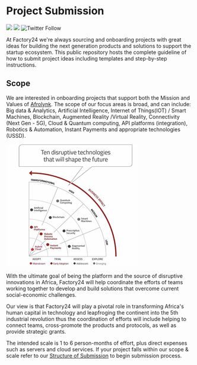 # Project Submission

[![](https://img.shields.io/badge/made%20by-Afrolynk-maroon.svg?style=flat-square)](https://afrolynk.com/)
[![](https://img.shields.io/badge/project-Factory24-maroon.svg?style=flat-square)](http://factory24.org/)
![Twitter Follow](https://img.shields.io/twitter/follow/afrolynk?label=Follow&style=social)


At Factory24 we're always sourcing and onboarding projects with great ideas for building the 
next generation products and solutions to support the startup ecosystem. This public repository 
hosts the complete guideline of how to submit project ideas including templates and step-by-step 
instructions. 

## Scope

We are interested in onboarding projects that support both the Mission and Values of [Afrolynk](https://afrolynk.com/afrolyn2019/#section-brief). The scope of our focus areas is broad, and can include: Big data & Analytics, Artificial Intelligence, 
Internet of Things(IOT) / Smart Machines, Blockchain, Augmented Reality /Virtual Reality,  Connectivity 
(Next Gen - 5G), Cloud & Quantum computing, API platforms (integration), Robotics & Automation, Instant 
Payments and appropriate technologies (USSD).

![Key Focus](assets/img/Key-Focus.png "Key Focus")

With the ultimate goal of being the platform and the source of disruptive innovations in Africa, Factory24 
will help coordinate the efforts of teams working together to develop and build solutions that overcome 
current social-economic challenges. 

Our view is that Factory24 will play a pivotal role in transforming Africa's human capital in technology and 
leapfroging the continent into the 5th industrial revolution thus the coordination of efforts will include 
helping to connect teams, cross-promote the products and protocols, as well as provide strategic grants.

The intended scale is 1 to 6 person-months of effort, plus direct expenses such as servers and cloud services. 
If your project falls within our scope & scale refer to our [Structure of Submission]() to begin submission process.



